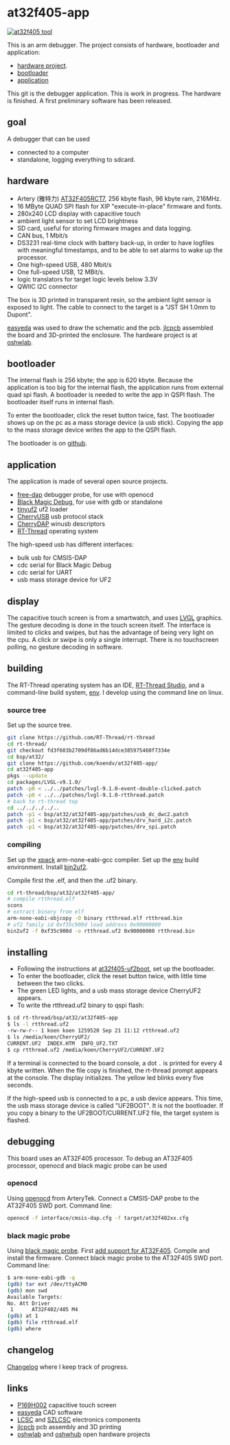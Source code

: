 # at32f405-app

[![at32f405 tool](doc/at32f405-tool-small.jpeg)](doc/at32f405-tool.jpeg)

This is an arm  debugger. The project consists of hardware, bootloader and application:

- [hardware project](https://oshwlab.com/koendv/at32f405-tool).
- [bootloader](https://github.com/koendv/at32f405-uf2boot)
- [application](https://github.com/koendv/at32f405-app)

This git is the debugger application. This is work in progress. The hardware is finished. A first preliminary software has been released.

## goal

A debugger that can be used

- connected to a computer
- standalone, logging everything to sdcard.

## hardware

- Artery (雅特力) [AT32F405RCT7](https://www.arterychip.com/en/product/AT32F405.jsp), 256 kbyte flash, 96 kbyte ram, 216MHz.
- 16 MByte QUAD SPI flash for XIP "execute-in-place" firmware and fonts.
- 280x240 LCD display with capacitive touch
- ambient light sensor to set LCD brightness
- SD card, useful for storing firmware images and data logging.
- CAN bus, 1 Mbit/s
- DS3231 real-time clock with battery back-up, in order to have logfiles with meaningful timestamps, and to be able to set alarms to wake up the processor.
- One high-speed USB, 480 Mbit/s
- One full-speed USB, 12 MBit/s.
- logic translators for target logic levels below 3.3V
- QWIIC I2C connector

The box is 3D printed in transparent resin, so the ambient light sensor is exposed to light. The cable to connect to the target is a "JST SH 1.0mm to Dupont".

[easyeda](https://easyeda.com/) was used to draw the schematic and the pcb. [jlcpcb](https://jlcpcb.com/) assembled the board and 3D-printed the enclosure. The hardware project is at [oshwlab](https://oshwlab.com/koendv/at32f405-tool).

## bootloader

The internal flash is 256 kbyte; the app is 620 kbyte. Because the application is too big for the internal flash, the application runs from external quad spi flash. A bootloader is needed to write the app in QSPI flash. The bootloader itself runs in internal flash.

To enter the bootloader, click the reset button twice, fast. The bootloader shows up on the pc as a mass storage device (a usb stick). Copying the app to the mass storage device writes the app to the QSPI flash.

The bootloader is on [github](https://github.com/koendv/at32f405-uf2boot).

## application

The application is made of several open source projects.

- [free-dap](https://github.com/ataradov/free-dap) debugger probe, for use with openocd
- [Black Magic Debug](https://github.com/blackmagic-debug/blackmagic), for use with gdb or standalone
- [tinyuf2](https://github.com/adafruit/tinyuf2) uf2 loader
- [CherryUSB](https://github.com/cherry-embedded/CherryUSB) usb protocol stack
- [CherryDAP](https://github.com/cherry-embedded/CherryDAP) winusb descriptors
- [RT-Thread](https://github.com/RT-Thread/rt-thread) operating system

The high-speed usb has different interfaces:

- bulk usb for CMSIS-DAP
- cdc serial for Black Magic Debug
- cdc serial for UART
- usb mass storage device for UF2

## display

The capacitive touch screen is from a smartwatch, and uses [LVGL](https://lvgl.io/) graphics. The gesture decoding is done in the touch screen itself. The interface is limited to clicks and swipes, but has the advantage of being very light on the cpu. A click or swipe is only a single interrupt. There is no touchscreen polling, no gesture decoding in software.

## building

The RT-Thread operating system has an IDE, [RT-Thread Studio](https://www.rt-thread.io/studio.html),  and a command-line build system, [env](https://github.com/RT-Thread/env). I develop using the command line on linux.

### source tree

Set up the source tree.

```sh
git clone https://github.com/RT-Thread/rt-thread
cd rt-thread/
git checkout fd3f603b2709df86ad6b14dce385975460f7334e
cd bsp/at32/
git clone https://github.com/koendv/at32f405-app/
cd at32f405-app
pkgs --update
cd packages/LVGL-v9.1.0/
patch -p0 < ../../patches/lvgl-9.1.0-event-double-clicked.patch
patch -p0 < ../../patches/lvgl-9.1.0-rtthread.patch
# back to rt-thread top
cd ../../../../..
patch -p1 < bsp/at32/at32f405-app/patches/usb_dc_dwc2.patch
patch -p1 < bsp/at32/at32f405-app/patches/drv_hard_i2c.patch
patch -p1 < bsp/at32/at32f405-app/patches/drv_spi.patch
```
### compiling
Set up the [xpack](https://github.com/xpack-dev-tools/arm-none-eabi-gcc-xpack/releases/tag/v12.3.1-1.2) arm-none-eabi-gcc compiler.
Set up the  [env](https://github.com/RT-Thread/env) build environment. Install [bin2uf2](https://github.com/tinyvision-ai-inc/uf2-utils).

Compile first the .elf, and then the .uf2 binary.

```sh
cd rt-thread/bsp/at32/at32f405-app/
# compile rtthread.elf
scons
# extract binary from elf
arm-none-eabi-objcopy -O binary rtthread.elf rtthread.bin
# uf2 family id 0xf35c900d load address 0x90000000
bin2uf2 -f 0xf35c900d -o rtthread.uf2 0x90000000 rtthread.bin
```

## installing

- Following the instructions at [at32f405-uf2boot](https://github.com/koendv/at32f405-uf2boot), set up the bootloader.
- To enter the bootloader, click the reset button twice, with little time between the two clicks.
- The green LED lights, and a usb mass storage device CherryUF2 appears.
- To write the rtthread.uf2 binary to qspi flash:

```sh
$ cd rt-thread/bsp/at32/at32f405-app
$ ls -l rtthread.uf2
-rw-rw-r-- 1 koen koen 1259520 Sep 21 11:12 rtthread.uf2
$ ls /media/koen/CherryUF2/
CURRENT.UF2  INDEX.HTM  INFO_UF2.TXT
$ cp rtthread.uf2 /media/koen/CherryUF2/CURRENT.UF2
```
If a terminal is connected to the board console, a dot ```.``` is printed for every 4 kbyte written. When the file copy is finished, the rt-thread prompt appears at the console. The display initializes. The yellow led blinks every five seconds.

If the high-speed usb is connected to a pc, a usb device appears. This time, the usb mass storage device is called "UF2BOOT". It is not the bootloader. If you copy a binary to the UF2BOOT/CURRENT.UF2 file, the target system is flashed.

## debugging

This board uses an AT32F405 processor.
To debug an AT32F405 processor, openocd and black magic probe can be used

### openocd

Using [openocd](https://github.com/ArteryTek/openocd) from ArteryTek. Connect a CMSIS-DAP probe to the AT32F405 SWD port.  Command line:
```sh
openocd -f interface/cmsis-dap.cfg -f target/at32f402xx.cfg
```

### black magic probe

Using [black magic probe](https://black-magic.org/index.html). First [add support for AT32F405](applications/blackmagic-rtthread/patches/at32f405.patch). Compile and install the firmware. Connect black magic probe to the AT32F405 SWD port. Command line:

```sh
$ arm-none-eabi-gdb -q
(gdb) tar ext /dev/ttyACM0
(gdb) mon swd
Available Targets:
No. Att Driver
 1      AT32F402/405 M4
(gdb) at 1
(gdb) file rtthread.elf
(gdb) where
```
## changelog
[Changelog](CHANGELOG.md) where I keep track of progress.

## links

- [P169H002](https://aliexpress.com/wholesale?SearchText=P169H002&sortType=total_tranpro_desc) capacitive touch screen
- [easyeda](https://easyeda.com/) CAD software
- [LCSC](https://www.lcsc.com/) and [SZLCSC](https://www.szlcsc.com/) electronics components
- [jlcpcb](https://jlcpcb.com/) pcb assembly and 3D printing
- [oshwlab](https://oshwlab.com) and [oshwhub](https://oshwhub.com/) open hardware projects